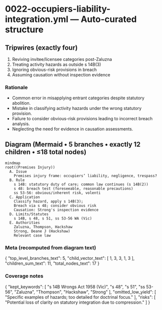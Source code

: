 # 0022-occupiers-liability-integration.yml — Auto-curated structure

## Tripwires (exactly four)

1. Reviving invitee/licensee categories post-Zaluzna
2. Treating activity hazards as outside s 14B(3)
3. Ignoring obvious-risk provisions in breach
4. Assuming causation without inspection evidence

### Rationale
- Common error in misapplying entrant categories despite statutory abolition.
- Mistake in classifying activity hazards under the wrong statutory provision.
- Failure to consider obvious-risk provisions leading to incorrect breach analysis.
- Neglecting the need for evidence in causation assessments.

## Diagram (Mermaid • 5 branches • exactly 12 children • ≤18 total nodes)

```mermaid
mindmap
root((Premises Injury))
  A. Issue
    Premises injury frame: occupiers’ liability, negligence, trespass?
  B. Rule
    s 14B: statutory duty of care; common law continues (s 14B(2))
    s 48: breach test (foreseeable, reasonable precautions)
    ss 53-56: obvious/inherent risk, volenti
  C. Application
    Classify hazard, apply s 14B(3);
    Breach via s 48; consider obvious risk
    Causation: Strong's inspection evidence
  D. Limits/Statutes
    s 14B, s 48, s 51, ss 53-56 WA (Vic)
  E. Authorities
    Zaluzna, Thompson, Hackshaw
    Strong, Deane J (Hackshaw)
    Relevant case law
```

### Meta (recomputed from diagram text)


{
  "top_level_branches_text": 5,
  "child_vector_text": [
    1,
    3,
    3,
    1,
    3
  ],
  "children_sum_text": 11,
  "total_nodes_text": 17
}

### Coverage notes

{
  "kept_keywords": [
    "s 14B Wrongs Act 1958 (Vic)",
    "s 48",
    "s 51",
    "ss 53-56",
    "Zaluzna",
    "Thompson",
    "Hackshaw",
    "Strong"
  ],
  "omitted_low_yield": [
    "Specific examples of hazards; too detailed for doctrinal focus."
  ],
  "risks": [
    "Potential loss of clarity on statutory integration due to compression."
  ]
}
